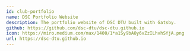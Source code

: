 ```yaml
---
id: club-portfolio 
name: DSC Portfolio Website
description: The portfolio website of DSC DTU built with Gatsby.
github: https://github.com/dsc-dtu/dsc-dtu.github.io
icon: https://miro.medium.com/max/1400/1*a1Sy9bAOy6vZzILhvhSYjA.png
url: https://dsc-dtu.github.io
---
```

